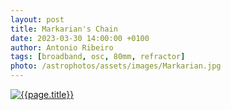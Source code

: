 ```yaml
---
layout: post
title: Markarian's Chain
date: 2023-03-30 14:00:00 +0100
author: Antonio Ribeiro
tags: [broadband, osc, 80mm, refractor]
photo: /astrophotos/assets/images/Markarian.jpg
---
```


[ ![{{page.title}}]({{page.photo}}) ]({{page.photo}})
